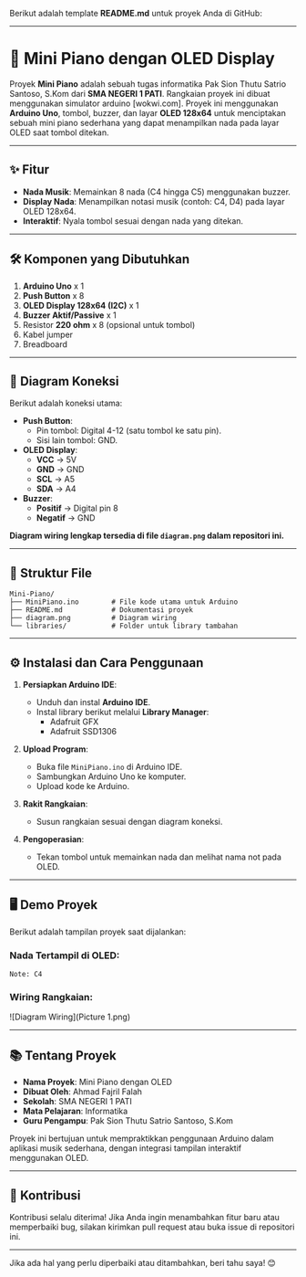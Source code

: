 Berikut adalah template **README.md** untuk proyek Anda di GitHub:  

---

# 🎹 Mini Piano dengan OLED Display  
Proyek **Mini Piano** adalah sebuah tugas informatika Pak Sion Thutu Satrio Santoso, S.Kom dari **SMA NEGERI 1 PATI**. Rangkaian proyek ini dibuat menggunakan simulator arduino [wokwi.com]. Proyek ini menggunakan **Arduino Uno**, tombol, buzzer, dan layar **OLED 128x64** untuk menciptakan sebuah mini piano sederhana yang dapat menampilkan nada pada layar OLED saat tombol ditekan.

---

## ✨ **Fitur**  
- **Nada Musik**: Memainkan 8 nada (C4 hingga C5) menggunakan buzzer.  
- **Display Nada**: Menampilkan notasi musik (contoh: C4, D4) pada layar OLED 128x64.  
- **Interaktif**: Nyala tombol sesuai dengan nada yang ditekan.

---

## 🛠 **Komponen yang Dibutuhkan**  
1. **Arduino Uno** x 1  
2. **Push Button** x 8  
3. **OLED Display 128x64 (I2C)** x 1  
4. **Buzzer Aktif/Passive** x 1  
5. Resistor **220 ohm** x 8 (opsional untuk tombol)  
6. Kabel jumper  
7. Breadboard  

---

## 🔌 **Diagram Koneksi**  
Berikut adalah koneksi utama:  
- **Push Button**:
  - Pin tombol: Digital 4-12 (satu tombol ke satu pin).
  - Sisi lain tombol: GND.  
- **OLED Display**:
  - **VCC** → 5V  
  - **GND** → GND  
  - **SCL** → A5  
  - **SDA** → A4  
- **Buzzer**:
  - **Positif** → Digital pin 8  
  - **Negatif** → GND  

**Diagram wiring lengkap tersedia di file `diagram.png` dalam repositori ini.**  

---

## 📂 **Struktur File**  
```
Mini-Piano/
├── MiniPiano.ino        # File kode utama untuk Arduino
├── README.md            # Dokumentasi proyek
├── diagram.png          # Diagram wiring
└── libraries/           # Folder untuk library tambahan
```

---

## ⚙️ **Instalasi dan Cara Penggunaan**  
1. **Persiapkan Arduino IDE**:  
   - Unduh dan instal **Arduino IDE**.  
   - Instal library berikut melalui **Library Manager**:  
     - Adafruit GFX  
     - Adafruit SSD1306  

2. **Upload Program**:  
   - Buka file `MiniPiano.ino` di Arduino IDE.  
   - Sambungkan Arduino Uno ke komputer.  
   - Upload kode ke Arduino.  

3. **Rakit Rangkaian**:  
   - Susun rangkaian sesuai dengan diagram koneksi.  

4. **Pengoperasian**:  
   - Tekan tombol untuk memainkan nada dan melihat nama not pada OLED.

---

## 🖥 **Demo Proyek**  
Berikut adalah tampilan proyek saat dijalankan:  

### Nada Tertampil di OLED:  
```
Note: C4  
```  

### Wiring Rangkaian:  
![Diagram Wiring](Picture 1.png)  

---

## 📚 **Tentang Proyek**  
- **Nama Proyek**: Mini Piano dengan OLED  
- **Dibuat Oleh**: Ahmad Fajril Falah  
- **Sekolah**: SMA NEGERI 1 PATI  
- **Mata Pelajaran**: Informatika
- **Guru Pengampu**: Pak Sion Thutu Satrio Santoso, S.Kom 

Proyek ini bertujuan untuk mempraktikkan penggunaan Arduino dalam aplikasi musik sederhana, dengan integrasi tampilan interaktif menggunakan OLED.

---

## 🤝 **Kontribusi**  
Kontribusi selalu diterima! Jika Anda ingin menambahkan fitur baru atau memperbaiki bug, silakan kirimkan pull request atau buka issue di repositori ini.

---

Jika ada hal yang perlu diperbaiki atau ditambahkan, beri tahu saya! 😊
